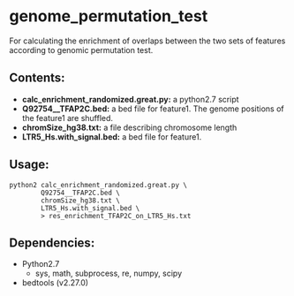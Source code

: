 # genome_permutation_test
For calculating the enrichment of overlaps between the two sets of features according to genomic permutation test.

## Contents:
* **calc\_enrichment\_randomized.great.py:** a python2.7 script
* **Q92754__TFAP2C.bed:** a bed file for feature1. The genome positions of the feature1 are shuffled.
* **chromSize\_hg38.txt:** a file describing chromosome length
* **LTR5\_Hs.with_signal.bed:** a bed file for feature1.

## Usage:
~~~
python2 calc_enrichment_randomized.great.py \
        Q92754__TFAP2C.bed \
        chromSize_hg38.txt \
        LTR5_Hs.with_signal.bed \
        > res_enrichment_TFAP2C_on_LTR5_Hs.txt
~~~

## Dependencies:
* Python2.7
	* sys, math, subprocess, re, numpy, scipy
* bedtools (v2.27.0)
